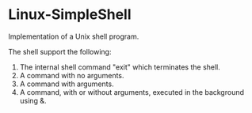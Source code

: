 # Linux-SimpleShell
Implementation of a Unix shell program.

The shell support the following:

1. The internal shell command "exit" which terminates the shell.
2. A command with no arguments.
3. A command with arguments.
4. A command, with or without arguments, executed in the background using &.
